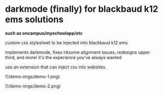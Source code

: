 # darkmode (finally) for blackbaud k12 ems solutions
**such as oncampus/myschoolapp/etc**

custom css stylesheet to be injected into blackbaud k12 ems

implements darkmode, fixes irksome alignment issues, redesigns upper third, and more! it's the experience you've always wanted 

use an extension that can inject css into websites.

!(/demo-imgs/demo-1.png)

!(/demo-imgs/demo-2.png)
